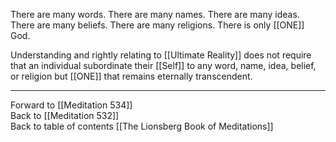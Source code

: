 There are many words. There are many names. There are many ideas. There are many beliefs. There are many religions. There is only [[ONE]] God. 

Understanding and rightly relating to [[Ultimate Reality]] does not require that an individual subordinate their [[Self]] to any word, name, idea, belief, or religion but [[ONE]] that remains eternally transcendent. 

___

Forward to [[Meditation 534]]  
Back to [[Meditation 532]]  
Back to table of contents [[The Lionsberg Book of Meditations]]  